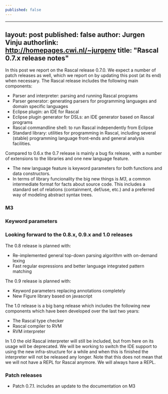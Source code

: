 ```yaml
---
published: false
---
```



---
layout: post 
published: false
author: Jurgen Vinju
authorlink: http://homepages.cwi.nl/~jurgenv
title: "Rascal 0.7.x release notes"
---

In this post we report on the Rascal release 0.7.0. We expect a number of patch releases as well, which we report on by updating this post (at its end) when necessary. The Rascal release includes the following main components:

* Parser and interpreter: parsing and running Rascal programs
* Parser generator: generating parsers for programming languages and domain specific languages
* Eclipse plugin: an IDE for Rascal
* Eclipse plugin generator for DSLs: an IDE generator based on Rascal programs
* Rascal commandline shell: to run Rascal independently from Eclipse
* Standard library: utilities for programming in Rascal, including several (stable) programming language front-ends and general analysis facilities.

Compared to 0.6.x the 0.7 release is mainly a bug fix release, with a number of extensions to the libraries and one new language feature. 

* The new language feature is keyword parameters for both functions and data constructors. 
* In terms of library funcionality the big new things is *M3*, a common intermediate format for facts about source code. This includes a standard set of relations (containment, def/use, etc.) and a preferred way of modeling abstract syntax trees.

### M3

### Keyword parameters

### Looking forward to the 0.8.x, 0.9.x and 1.0 releases

The 0.8 release is planned with:

* Re-implemented general top-down parsing algorithm with on-demand lexing
* Fast regular expressions and better language integrated pattern matching

The 0.9 release is planned with:

* Keyword parameters replacing annotations completely
* New Figure library based on javascript

The 1.0 release is a big bang release which includes the following new components which have been developed over the last two years:

* The Rascal type checker
* Rascal compiler to RVM
* RVM interpreter

In 1.0 the old Rascal interpreter will still be included, but from here on its usage will be deprecated. We will be working to switch the IDE support to using the new infra-structure for a while and when this is finished the interpreter will not be released any longer. Note that this does not mean that we will not have a REPL for Rascal anymore. We will always have a REPL.

### Patch releases

* Patch 0.7.1. includes an update to the documentation on M3


